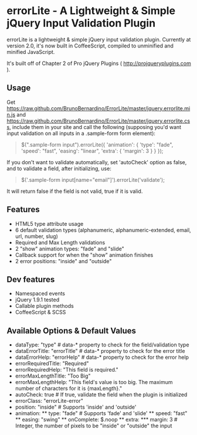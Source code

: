 # errorLite - A Lightweight & Simple jQuery Input Validation Plugin

errorLite is a lightweight & simple jQuery input validation  plugin. Currently at version 2.0, it's now built in CoffeeScript, compiled to unminified and minified JavaScript.

It's built off of Chapter 2 of Pro jQuery Plugins ( http://projqueryplugins.com ).

## Usage

Get https://raw.github.com/BrunoBernardino/ErrorLite/master/jquery.errorlite.min.js and https://raw.github.com/BrunoBernardino/ErrorLite/master/jquery.errorlite.css, include them in your site and call the following (supposing you'd want input validation on all inputs in a .sample-form form element):

> $(".sample-form input").errorLite({
		'animation': {
			'type': "fade",
			'speed': "fast",
			'easing': "linear",
			'extra': {
				'margin': 3
			}
		}
	});

If you don't want to validate automatically, set 'autoCheck' option as false, and to validate a field, after initializing, use:

> $('.sample-form input[name="email"]').errorLite('validate');

It will return false if the field is not valid, true if it is valid.

## Features

* HTML5 type attribute usage
* 6 default validation types (alphanumeric, alphanumeric-extended, email, url, number, slug)
* Required and Max Length validations
* 2 "show" animation types: "fade" and "slide"
* Callback support for when the "show" animation finishes
* 2 error positions: "inside" and "outside"

## Dev features

* Namespaced events
* jQuery 1.9.1 tested
* Callable plugin methods
* CoffeeScript & SCSS

## Available Options & Default Values

* dataType:            "type" # data-* property to check for the field/validation type
* dataErrorTitle:      "errorTitle" # data-* property to check for the error title
* dataErrorHelp:       "errorHelp" # data-* property to check for the error help
* errorRequiredTitle:  "Required"
* errorRequiredHelp:   "This field is required."
* errorMaxLengthTitle: "Too Big"
* errorMaxLengthHelp:  "This field's value is too big. The maximum number of characters for it is {maxLength}."
* autoCheck:           true # If true, validate the field when the plugin is initialized
* errorClass:          "errorLite-error"
* position:            "inside" # Supports 'inside' and 'outside'
* animation:
** type:       "fade" # Supports 'fade' and 'slide'
** speed:      "fast"
** easing:     "swing"
** onComplete: $.noop
** extra:
*** margin: 3 # Integer, the number of pixels to be "inside" or "outside" the input